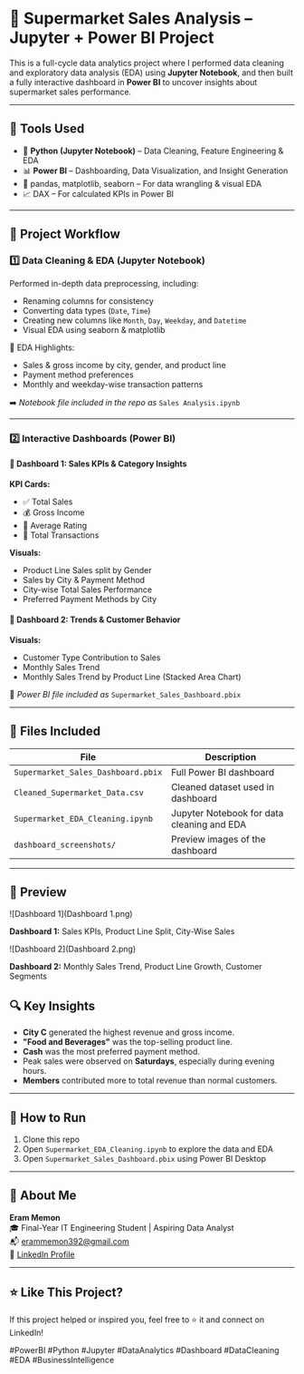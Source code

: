 # 🛒 Supermarket Sales Analysis – Jupyter + Power BI Project

This is a full-cycle data analytics project where I performed data cleaning and exploratory data analysis (EDA) using **Jupyter Notebook**, and then built a fully interactive dashboard in **Power BI** to uncover insights about supermarket sales performance.

---

## 🧰 Tools Used

- 🐍 **Python (Jupyter Notebook)** – Data Cleaning, Feature Engineering & EDA
- 📊 **Power BI** – Dashboarding, Data Visualization, and Insight Generation
- 🐼 pandas, matplotlib, seaborn – For data wrangling & visual EDA
- 📈 DAX – For calculated KPIs in Power BI

---

## 📁 Project Workflow

### 1️⃣ **Data Cleaning & EDA (Jupyter Notebook)**

Performed in-depth data preprocessing, including:
- Renaming columns for consistency
- Converting data types (`Date`, `Time`)
- Creating new columns like `Month`, `Day`, `Weekday`, and `Datetime`
- Visual EDA using seaborn & matplotlib

📌 EDA Highlights:
- Sales & gross income by city, gender, and product line
- Payment method preferences
- Monthly and weekday-wise transaction patterns

➡️ *Notebook file included in the repo as* `Sales Analysis.ipynb`

---

### 2️⃣ **Interactive Dashboards (Power BI)**

#### 🔹 **Dashboard 1: Sales KPIs & Category Insights**

**KPI Cards:**
- ✅ Total Sales
- 💰 Gross Income
- 🌟 Average Rating
- 🧾 Total Transactions

**Visuals:**
- Product Line Sales split by Gender
- Sales by City & Payment Method
- City-wise Total Sales Performance
- Preferred Payment Methods by City

#### 🔹 **Dashboard 2: Trends & Customer Behavior**

**Visuals:**
- Customer Type Contribution to Sales
- Monthly Sales Trend
- Monthly Sales Trend by Product Line (Stacked Area Chart)

📎 *Power BI file included as* `Supermarket_Sales_Dashboard.pbix`

---

## 📂 Files Included

| File | Description |
|------|-------------|
| `Supermarket_Sales_Dashboard.pbix` | Full Power BI dashboard |
| `Cleaned_Supermarket_Data.csv`     | Cleaned dataset used in dashboard |
| `Supermarket_EDA_Cleaning.ipynb`   | Jupyter Notebook for data cleaning and EDA |
| `dashboard_screenshots/`           | Preview images of the dashboard |

---

## 📸 Preview

![Dashboard 1](Dashboard 1.png)

**Dashboard 1:** Sales KPIs, Product Line Split, City-Wise Sales

![Dashboard 2](Dashboard 2.png)

**Dashboard 2:** Monthly Sales Trend, Product Line Growth, Customer Segments


## 🔍 Key Insights

- **City C** generated the highest revenue and gross income.
- **"Food and Beverages"** was the top-selling product line.
- **Cash** was the most preferred payment method.
- Peak sales were observed on **Saturdays**, especially during evening hours.
- **Members** contributed more to total revenue than normal customers.

---

## 🚀 How to Run

1. Clone this repo
2. Open `Supermarket_EDA_Cleaning.ipynb` to explore the data and EDA
3. Open `Supermarket_Sales_Dashboard.pbix` using Power BI Desktop

---

## 👤 About Me

**Eram Memon**  
🎓 Final-Year IT Engineering Student | Aspiring Data Analyst  
📬 erammemon392@gmail.com  
🔗 [LinkedIn Profile](https://www.linkedin.com/in/eram-kandhal-46580b310/)

---

## ⭐ Like This Project?

If this project helped or inspired you, feel free to ⭐ it and connect on LinkedIn!

#PowerBI #Python #Jupyter #DataAnalytics #Dashboard #DataCleaning #EDA #BusinessIntelligence

